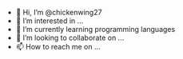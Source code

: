 - 👋 Hi, I’m @chickenwing27
- 👀 I’m interested in ...
- 🌱 I’m currently learning programming languages
- 💞️ I’m looking to collaborate on ...
- 📫 How to reach me on ...

<!---
chickenwing27/chickenwing27 is a ✨ special ✨ repository because its `README.md` (this file) appears on your GitHub profile.
You can click the Preview link to take a look at your changes.
--->
